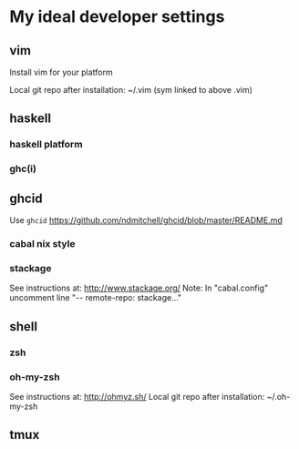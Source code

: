 # My ideal developer settings

## vim
Install vim for your platform

Local git repo after installation: 
~/.vim (sym linked to above .vim)

## haskell

### haskell platform

### ghc(i)

## ghcid
Use `ghcid` https://github.com/ndmitchell/ghcid/blob/master/README.md

### cabal nix style

### stackage
See instructions at: http://www.stackage.org/
Note: In "cabal.config" uncomment line "-- remote-repo: stackage..."


## shell

### zsh

### oh-my-zsh
See instructions at: http://ohmyz.sh/
Local git repo after installation: ~/.oh-my-zsh


## tmux
